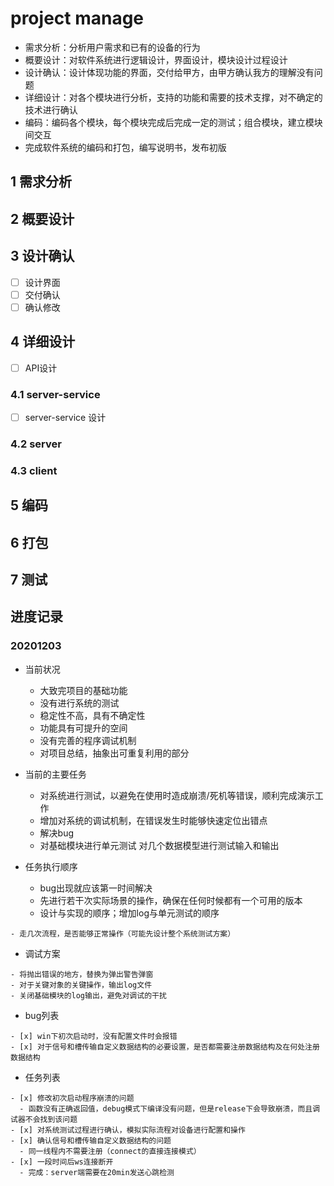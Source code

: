 # project manage

- 需求分析：分析用户需求和已有的设备的行为
- 概要设计：对软件系统进行逻辑设计，界面设计，模块设计过程设计
- 设计确认：设计体现功能的界面，交付给甲方，由甲方确认我方的理解没有问题
- 详细设计：对各个模块进行分析，支持的功能和需要的技术支撑，对不确定的技术进行确认
- 编码：编码各个模块，每个模块完成后完成一定的测试；组合模块，建立模块间交互
- 完成软件系统的编码和打包，编写说明书，发布初版

## 1 需求分析
## 2 概要设计
## 3 设计确认
- [ ] 设计界面
- [ ] 交付确认
- [ ] 确认修改
## 4 详细设计
- [ ] API设计
### 4.1 server-service
- [ ] server-service 设计
### 4.2 server
### 4.3 client

## 5 编码
## 6 打包
## 7 测试


## 进度记录

### 20201203

- 当前状况
  - 大致完项目的基础功能
  - 没有进行系统的测试
  - 稳定性不高，具有不确定性
  - 功能具有可提升的空间
  - 没有完善的程序调试机制
  - 对项目总结，抽象出可重复利用的部分


- 当前的主要任务
  - 对系统进行测试，以避免在使用时造成崩溃/死机等错误，顺利完成演示工作
  - 增加对系统的调试机制，在错误发生时能够快速定位出错点
  - 解决bug
  - 对基础模块进行单元测试 对几个数据模型进行测试输入和输出

- 任务执行顺序  
  - bug出现就应该第一时间解决
  - 先进行若干次实际场景的操作，确保在任何时候都有一个可用的版本
  - 设计与实现的顺序；增加log与单元测试的顺序





```
- 走几次流程，是否能够正常操作（可能先设计整个系统测试方案）

```

- 调试方案

```
- 将抛出错误的地方，替换为弹出警告弹窗
- 对于关键对象的关键操作，输出log文件
- 关闭基础模块的log输出，避免对调试的干扰
```

- bug列表

```
- [x] win下初次启动时，没有配置文件时会报错
- [x] 对于信号和槽传输自定义数据结构的必要设置，是否都需要注册数据结构及在何处注册数据结构
```

- 任务列表

```
- [x] 修改初次启动程序崩溃的问题
  - 函数没有正确返回值，debug模式下编译没有问题，但是release下会导致崩溃，而且调试器不会找到该问题
- [x] 对系统测试过程进行确认，模拟实际流程对设备进行配置和操作
- [x] 确认信号和槽传输自定义数据结构的问题
  - 同一线程内不需要注册（connect的直接连接模式）
- [x] 一段时间后ws连接断开   
  - 完成：server端需要在20min发送心跳检测
```
